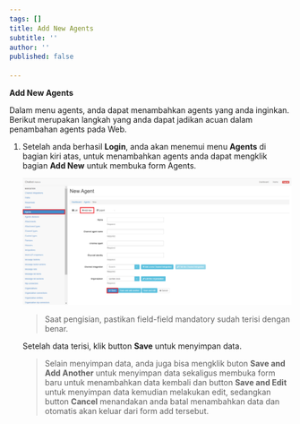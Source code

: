 ```yaml
---
tags: []
title: Add New Agents
subtitle: ''
author: ''
published: false

---
```

**Add New Agents**

Dalam menu agents, anda dapat menambahkan agents yang anda inginkan. Berikut merupakan langkah yang anda dapat jadikan acuan dalam penambahan agents pada Web.

1. Setelah anda berhasil **Login**, anda akan menemui menu **Agents** di bagian kiri atas, untuk menambahkan agents anda dapat mengklik bagian **Add New** untuk membuka form Agents.

   ![](/uploads/agents1.PNG)

   > Saat pengisian, pastikan field-field mandatory sudah terisi dengan benar.

   Setelah data terisi, klik button **Save** untuk menyimpan data.

   > Selain menyimpan data, anda juga bisa mengklik buton **Save and Add Another** untuk menyimpan data sekaligus membuka form baru untuk menambahkan data kembali dan button **Save and Edit** untuk menyimpan data kemudian melakukan edit, sedangkan button **Cancel** menandakan anda batal menambahkan data dan otomatis akan keluar dari form add tersebut.